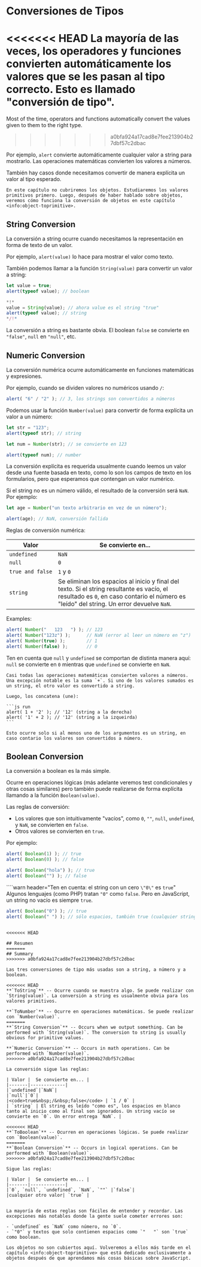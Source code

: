 # Conversiones de Tipos

<<<<<<< HEAD
La mayoría de las veces, los operadores y funciones convierten automáticamente los valores que se les pasan al tipo correcto. Esto es llamado "conversión de tipo".
=======
Most of the time, operators and functions automatically convert the values given to them to the right type. 
>>>>>>> a0bfa924a17cad8e7fee213904b27dbf57c2dbac

Por ejemplo, `alert` convierte automáticamente cualquier valor a string para mostrarlo. Las operaciones matemáticas convierten los valores a números.

También hay casos donde necesitamos convertir de manera explícita un valor al tipo esperado.

```smart header="Aún no hablamos de objetos"
En este capítulo no cubriremos los objetos. Estudiaremos los valores primitivos primero. Luego, después de haber hablado sobre objetos, veremos cómo funciona la conversión de objetos en este capítulo <info:object-toprimitive>.
```

## String Conversion

La conversión a string ocurre cuando necesitamos la representación en forma de texto de un valor.

Por ejemplo, `alert(value)` lo hace para mostrar el valor como texto.

También podemos llamar a la función `String(value)` para convertir un valor a string:

```js run
let value = true;
alert(typeof value); // boolean

*!*
value = String(value); // ahora value es el string "true"
alert(typeof value); // string
*/!*
```

La conversión a string es bastante obvia. El boolean `false` se convierte en `"false"`, `null` en `"null"`, etc.

## Numeric Conversion

La conversión numérica ocurre automáticamente en funciones matemáticas y expresiones.

Por ejemplo, cuando se dividen valores no numéricos usando `/`:

```js run
alert( "6" / "2" ); // 3, los strings son convertidos a números
```
Podemos usar la función `Number(value)` para convertir de forma explícita un valor a un número:

```js run
let str = "123";
alert(typeof str); // string

let num = Number(str); // se convierte en 123

alert(typeof num); // number
```
La conversión explícita es requerida usualmente cuando leemos un valor desde una fuente basada en texto, como lo son los campos de texto en los formularios, pero que esperamos que contengan un valor numérico.

Si el string no es un número válido, el resultado de la conversión será `NaN`. Por ejemplo:

```js run
let age = Number("un texto arbitrario en vez de un número");

alert(age); // NaN, conversión fallida
```

Reglas de conversión numérica:

| Valor |  Se convierte en... |
|-------|-------------|
|`undefined`|`NaN`|
|`null`|`0`|
|<code>true&nbsp;and&nbsp;false</code> | `1` y `0` |
| `string` | Se eliminan los espacios al inicio y final del texto. Si el string resultante es vacío, el resultado es `0`, en caso contario el número es "leído" del string. Un error devuelve `NaN`. |

Examples:

```js run
alert( Number("   123   ") ); // 123
alert( Number("123z") );      // NaN (error al leer un número en "z")
alert( Number(true) );        // 1
alert( Number(false) );       // 0
```

Ten en cuenta que `null` y `undefined` se comportan de distinta manera aquí: `null` se convierte en `0` mientras que `undefined` se convierte en `NaN`.

````smart header="Adición '+' concatena strings"
Casi todas las operaciones matemáticas convierten valores a números. Una excepción notable es la suma `+`. Si uno de los valores sumados es un string, el otro valor es convertido a string.

Luego, los concatena (une):

```js run
alert( 1 + '2' ); // '12' (string a la derecha)
alert( '1' + 2 ); // '12' (string a la izqueirda)
```

Esto ocurre solo si al menos uno de los argumentos es un string, en caso contario los valores son convertidos a número.
````

## Boolean Conversion

La conversión a boolean es la más simple.

Ocurre en operaciones lógicas (más adelante veremos test condicionales y otras cosas similares) pero también puede realizarse de forma explícita llamando a la función `Boolean(value)`.

Las reglas de conversión:

- Los valores que son intuitivamente "vacíos", como `0`, `""`, `null`, `undefined`, y `NaN`, se convierten en `false`.
- Otros valores se convierten en `true`.

Por ejemplo:

```js run
alert( Boolean(1) ); // true
alert( Boolean(0) ); // false

alert( Boolean("hola") ); // true
alert( Boolean("") ); // false
```

````warn header="Ten en cuenta: el string con un cero `\"0\"` es `true`"
Algunos lenguajes (como PHP) tratan `"0"` como `false`. Pero en JavaScript, un string no vacío es siempre `true`.

```js run
alert( Boolean("0") ); // true
alert( Boolean(" ") ); // sólo espacios, también true (cualquier string no vacío es true)
```
````

<<<<<<< HEAD

## Resumen
=======
## Summary
>>>>>>> a0bfa924a17cad8e7fee213904b27dbf57c2dbac

Las tres conversiones de tipo más usadas son a string, a número y a boolean.

<<<<<<< HEAD
**`ToString`** -- Ocurre cuando se muestra algo. Se puede realizar con `String(value)`. La conversión a string es usualmente obvia para los valores primitivos.

**`ToNumber`** -- Ocurre en operaciones matemáticas. Se puede realizar con `Number(value)`.
=======
**`String Conversion`** -- Occurs when we output something. Can be performed with `String(value)`. The conversion to string is usually obvious for primitive values.

**`Numeric Conversion`** -- Occurs in math operations. Can be performed with `Number(value)`.
>>>>>>> a0bfa924a17cad8e7fee213904b27dbf57c2dbac

La conversión sigue las reglas:

| Valor |  Se convierte en... |
|-------|-------------|
|`undefined`|`NaN`|
|`null`|`0`|
|<code>true&nbsp;/&nbsp;false</code> | `1 / 0` |
| `string` | El string es leído "como es", los espacios en blanco tanto al inicio como al final son ignorados. Un string vacío se convierte en `0`. Un error entrega `NaN`. |

<<<<<<< HEAD
**`ToBoolean`** -- Ocurren en operaciones lógicas. Se puede realizar con `Boolean(value)`.
=======
**`Boolean Conversion`** -- Occurs in logical operations. Can be performed with `Boolean(value)`.
>>>>>>> a0bfa924a17cad8e7fee213904b27dbf57c2dbac

Sigue las reglas:

| Valor |  Se convierte en... |
|-------|-------------|
|`0`, `null`, `undefined`, `NaN`, `""` |`false`|
|cualquier otro valor| `true` |


La mayoría de estas reglas son fáciles de entender y recordar. Las excepciones más notables donde la gente suele cometer errores son:

- `undefined` es `NaN` como número, no `0`.
- `"0"` y textos que solo contienen espacios como `"   "` son `true` como boolean.

Los objetos no son cubiertos aquí. Volveremos a ellos más tarde en el capítulo <info:object-toprimitive> que está dedicado exclusivamente a objetos después de que aprendamos más cosas básicas sobre JavaScript.
